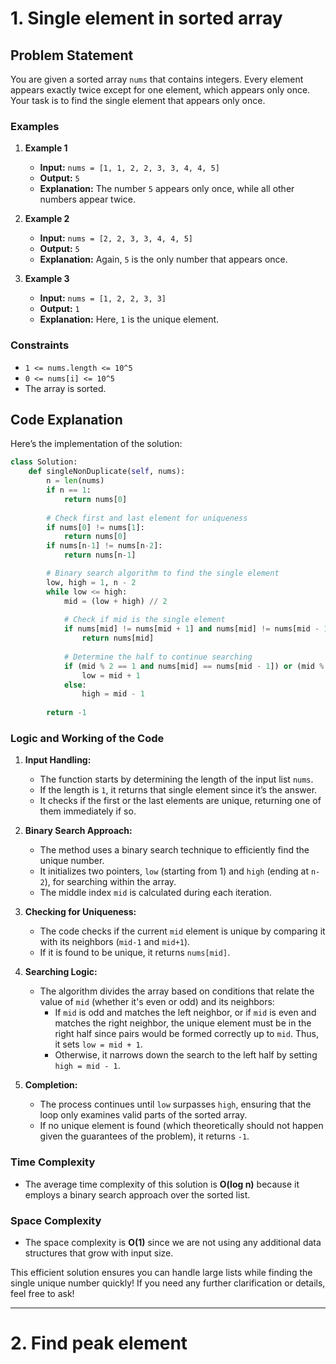 # 1. Single element in sorted array
## Problem Statement

You are given a sorted array `nums` that contains integers. Every element appears exactly twice except for one element, which appears only once. Your task is to find the single element that appears only once.

### Examples

1. **Example 1**
   - **Input:** `nums = [1, 1, 2, 2, 3, 3, 4, 4, 5]`
   - **Output:** `5`
   - **Explanation:** The number `5` appears only once, while all other numbers appear twice.

2. **Example 2**
   - **Input:** `nums = [2, 2, 3, 3, 4, 4, 5]`
   - **Output:** `5`
   - **Explanation:** Again, `5` is the only number that appears once.

3. **Example 3**
   - **Input:** `nums = [1, 2, 2, 3, 3]`
   - **Output:** `1`
   - **Explanation:** Here, `1` is the unique element.

### Constraints
- `1 <= nums.length <= 10^5`
- `0 <= nums[i] <= 10^5`
- The array is sorted.

## Code Explanation

Here’s the implementation of the solution:

```python
class Solution:
    def singleNonDuplicate(self, nums):
        n = len(nums)
        if n == 1:
            return nums[0]
        
        # Check first and last element for uniqueness
        if nums[0] != nums[1]:
            return nums[0]
        if nums[n-1] != nums[n-2]:
            return nums[n-1]

        # Binary search algorithm to find the single element
        low, high = 1, n - 2
        while low <= high:
            mid = (low + high) // 2
            
            # Check if mid is the single element
            if nums[mid] != nums[mid + 1] and nums[mid] != nums[mid - 1]:
                return nums[mid]
            
            # Determine the half to continue searching
            if (mid % 2 == 1 and nums[mid] == nums[mid - 1]) or (mid % 2 == 0 and nums[mid] == nums[mid + 1]):
                low = mid + 1
            else:
                high = mid - 1
        
        return -1
```

### Logic and Working of the Code

1. **Input Handling:**
   - The function starts by determining the length of the input list `nums`.
   - If the length is `1`, it returns that single element since it’s the answer.
   - It checks if the first or the last elements are unique, returning one of them immediately if so.

2. **Binary Search Approach:**
   - The method uses a binary search technique to efficiently find the unique number.
   - It initializes two pointers, `low` (starting from 1) and `high` (ending at `n-2`), for searching within the array.
   - The middle index `mid` is calculated during each iteration.

3. **Checking for Uniqueness:**
   - The code checks if the current `mid` element is unique by comparing it with its neighbors (`mid-1` and `mid+1`).
   - If it is found to be unique, it returns `nums[mid]`.

4. **Searching Logic:**
   - The algorithm divides the array based on conditions that relate the value of `mid` (whether it's even or odd) and its neighbors:
     - If `mid` is odd and matches the left neighbor, or if `mid` is even and matches the right neighbor, the unique element must be in the right half since pairs would be formed correctly up to `mid`. Thus, it sets `low = mid + 1`.
     - Otherwise, it narrows down the search to the left half by setting `high = mid - 1`.

5. **Completion:**
   - The process continues until `low` surpasses `high`, ensuring that the loop only examines valid parts of the sorted array.
   - If no unique element is found (which theoretically should not happen given the guarantees of the problem), it returns `-1`.

### Time Complexity

- The average time complexity of this solution is **O(log n)** because it employs a binary search approach over the sorted list.

### Space Complexity

- The space complexity is **O(1)** since we are not using any additional data structures that grow with input size.

This efficient solution ensures you can handle large lists while finding the single unique number quickly! If you need any further clarification or details, feel free to ask!

---------------------------------------------------------------------------------------------------------------------------------

# 2. Find peak element
